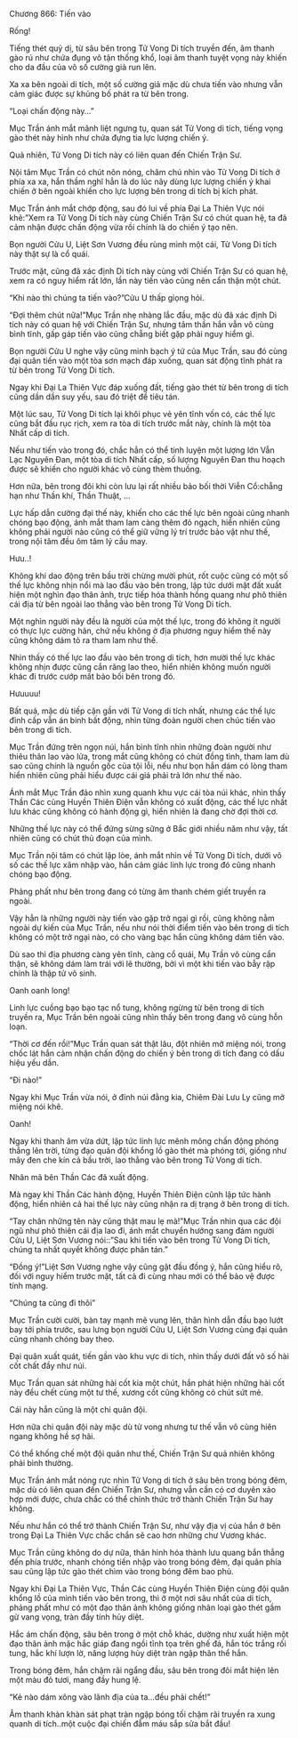 




Chương 866: Tiến vào


Rống!

Tiếng thét quỷ dị, từ sâu bên trong Tử Vong Di tích truyền đến, âm thanh gào rú như chứa đụng vô tận thống khổ, loại âm thanh tuyệt vọng này khiến cho da đầu của vô số cường giả run lên.

Xa xa bên ngoài di tích, một số cường giả mặc dù chưa tiến vào nhưng vẫn cảm giác được sự khủng bố phát ra từ bên trong.

“Loại chấn động này…”

Mục Trần ánh mắt mãnh liệt ngưng tụ, quan sát Tử Vong di tích, tiếng vọng gào thét này hình như chứa đựng tia lực lượng chiến ý.

Quả nhiên, Tử Vong Di tích này có liên quan đến Chiến Trận Sư.

Nội tâm Mục Trần có chút nôn nóng, chăm chú nhìn vào Tử Vong Di tích ở phía xa xa, hắn thầm nghĩ hẳn là do lúc nãy dùng lực lượng chiến ý khai chiến ở bên ngoài khiến cho lực lượng bên trong di tích bị kích phát.

Mục Trần ánh mắt chớp động, sau đó lui về phía Đại La Thiên Vực nói khẽ:”Xem ra Tử Vong Di tích này cùng Chiến Trận Sư có chút quan hệ, ta đã cảm nhận được chấn động vừa rồi chính là do chiến ý tạo nên.

Bọn người Cửu U, Liệt Sơn Vương đều rùng mình một cái, Tử Vong Di tích này thật sự là cổ quái.

Trước mặt, cũng đã xác định Di tích này cùng với Chiến Trận Sư có quan hệ, xem ra có nguy hiểm rất lớn, lần này tiến vào cũng nên cẩn thận một chút.

“Khi nào thì chúng ta tiến vào?”Cửu U thấp giọng hỏi.

“Đợi thêm chút nữa!”Mục Trần nhẹ nhàng lắc đầu, mặc dù đã xác định Di tích này có quan hệ với Chiến Trận Sư, nhưng tâm thần hắn vẫn vô cùng bình tĩnh, gấp gáp tiến vào cũng chẵng biết gặp phải nguy hiểm gì.

Bọn người Cửu U nghe vậy cũng minh bạch ý tứ của Mục Trần, sau đó cùng đại quân tiến vào một tòa sơn mạch đáp xuống, quan sát động tĩnh phát ra từ bên trong Tử Vong Di tích.

Ngay khi Đại La Thiên Vực đáp xuống đất, tiếng gào thét từ bên trong di tích cũng dần dần suy yếu, sau đó triệt để tiêu tán.

Một lúc sau, Tử Vong Di tích lại khôi phục vẻ yên tĩnh vốn có, các thế lực cũng bắt đầu rục rịch, xem ra tòa di tích trước mắt này, chính là một tòa Nhất cấp di tích.

Nếu như tiến vào trong đó, chắc hẳn có thể tinh luyện một lượng lớn Vẫn Lạc Nguyên Đan, một tòa di tích Nhất cấp, số lượng Nguyên Đan thu hoạch được sẽ khiến cho người khác vô cùng thèm thuồng.

Hơn nữa, bên trong đôi khi còn lưu lại rất nhiều bảo bối thời Viễn Cổ:chẵng hạn như Thần khí, Thần Thuật, …

Lực hấp dẫn cường đại thế này, khiến cho các thế lực bên ngoài cũng nhanh chóng bạo động, ánh mắt tham lam càng thêm đỏ ngạch, hiển nhiên cũng không phải người nào cũng có thể giữ vững lý trí trước bảo vật như thế, trong nội tâm đều ôm tâm lý cầu may.

Hưu..!

Không khí dao động trên bầu trời chừng mười phút, rốt cuộc cũng có một số thế lực không nhịn nổi mà lao đầu vào bên trong, lập tức dưới mặt đất xuất hiện một nghìn đạo thân ảnh, trực tiếp hóa thành hồng quang như phô thiên cái địa từ bên ngoài lao thẳng vào bên trong Tử Vong Di tích.

Một nghìn người này đều là người của một thế lực, trong đó không ít người có thực lực cường hãn, chứ nếu không ở địa phương nguy hiểm thế này cũng không dám tỏ ra tham lam như thế.

Nhìn thấy có thế lực lao đầu vào bên trong di tích, hơn mười thế lực khác không nhịn được cũng cắn răng lao theo, hiển nhiên không muốn người khác đi trước cướp mất bảo bối bên trong đó.

Hưuuuu!

Bất quá, mặc dù tiếp cận gần với Tử Vong di tích nhất, nhưng các thế lực đỉnh cấp vẫn án binh bất động, nhìn từng đoàn người chen chúc tiến vào bên trong di tích.

Mục Trần đứng trên ngọn núi, hắn bình tĩnh nhìn những đoàn người như thiêu thân lao vào lửa, trong mắt cũng không có chút đồng tình, tham lam dù sao cũng chính là nguồn gốc của tội lỗi, nếu như bọn hắn dám có lòng tham hiển nhiên cũng phải hiểu được cái giá phải trả lớn như thế nào.

Ánh mắt Mục Trần đảo nhìn xung quanh khu vực cái tòa núi khác, nhìn thấy Thần Các cùng Huyền Thiên Điện vẫn không có xuất động, các thế lực nhất lưu khác cũng không có hành động gì, hiển nhiên là đang chờ đợi thời cơ.

Những thế lực này có thể đứng sừng sững ở Bắc giới nhiều năm như vậy, tất nhiên cũng có chút thủ đoạn của mình.

Mục Trần nội tâm có chút lập lòe, ánh mắt nhìn về Tử Vong Di tích, dưới vô số các thế lực xâm nhập vào, hắn cảm giác linh lực trong đó cũng nhanh chóng bạo động.

Phảng phất như bên trong đang có từng âm thanh chém giết truyền ra ngoài.

Vậy hẳn là những người này tiến vào gặp trở ngại gì rồi, cũng không nằm ngoài dự kiến của Mục Trần, nếu như nói thời điểm tiến vào bên trong di tích không có một trở ngại nào, có cho vàng bạc hắn cũng không dám tiến vào.

Dù sao thì địa phương càng yên tĩnh, càng cổ quái, Mụ Trần vô cùng cẩn thận, sẽ không dám làm trái với lẽ thường, bởi vì một khi tiến vào bẫy rập chính là thập tử vô sinh.

Oanh oanh long!

Linh lực cuồng bạo bạo tạc nổ tung, không ngừng từ bên trong di tích truyền ra, Mục Trần bên ngoài cũng nhìn thấy bên trong đang vô cùng hỗn loạn.

“Thời cơ đến rồi!”Mục Trần quan sát thật lâu, đột nhiên mở miệng nói, trong chốc lát hắn cảm nhận chấn động do chiến ý bên trong di tích đang có dấu hiệu yếu dần.

“Đi nào!”

Ngay khi Mục Trần vừa nói, ở đỉnh núi đằng kia, Chiêm Đài Lưu Ly cũng mở miệng nói khẽ.

Oanh!

Ngay khi thanh âm vừa dứt, lập tức linh lực mênh mông chấn động phóng thẳng lên trời, từng đạo quân đội khổng lồ gào thét mà phóng tới, giống như mây đen che kín cả bầu trời, lao thẳng vào bên trong Tử Vong di tích.

Nhân mã bên Thần Các đã xuất động.

Mà ngay khi Thần Các hành động, Huyền Thiên Điện cũnh lập tức hành động, hiển nhiên cả hai thế lực này cũng nhận ra dị trạng ở bên trong di tích.

“Tay chân những tên này cũng thật mau lẹ mà!”Mục Trần nhìn qua các đội ngũ như phô thiên cái địa lao đi, ánh mắt chuyển hướng sang đám người Cửu U, Liệt Sơn Vương nói::”Sau khi tiến vào bên trong Tử Vong Di tích, chúng ta nhất quyết không được phân tán.”

“Đồng ý!”Liệt Sơn Vương nghe vậy cũng gật đầu đồng ý, hắn cũng hiểu rõ, đối với nguy hiểm trước mặt, tất cả đi cùng nhau mới có thể bảo vệ được tính mạng.

“Chúng ta cũng đi thôi”

Mục Trần cười cười, bàn tay mạnh mẽ vung lên, thân hình dẫn đầu bạo lướt bay tới phía trước, sau lưng bọn người Cửu U, Liệt Sơn Vương cùng đại quân cũng nhanh chóng bay theo.

Đại quân xuất quát, tiến gần vào khu vực di tích, nhìn thấy dưới đất vô số hài cốt chất đầy như núi.

Mục Trần quan sát những hài cốt kia một chút, hắn phát hiện những hài cốt này đều chết cùng một tư thế, xương cốt cũng không có chút sứt mẻ.

Cái này hẳn cũng là một chi quân đội.

Hơn nữa chi quân đội này mặc dù tử vong nhưng tư thế vẫn vô cùng hiên ngang không hề sợ hãi.

Có thể khống chế một đội quân như thế, Chiến Trận Sư quả nhiên không phải bình thường.

Mục Trần ánh mắt nóng rực nhìn Tử Vong di tích ở sâu bên trong bóng đêm, mặc dù có liên quan đến Chiến Trận Sư, nhưng vẫn cần có cơ duyên xảo hợp mới được, chưa chắc có thể chính thức trở thành Chiến Trận Sư hay không.

Nếu như hắn có thể trở thành Chiến Trận Sư, như vậy địa vị của hắn ở bên trong Đại La Thiên Vực chắc chắn sẽ cao hơn những chư Vương khác.

Mục Trần cũng không do dự nữa, thân hình hóa thành lưu quang bắn thẳng đến phía trước, nhanh chóng tiến nhập vào trong bóng đêm, đại quân phía sau cũng lập tức gào thét chìm vào trong bóng đêm bao phủ.

Ngay khi Đại La Thiên Vực, Thần Các cùng Huyền Thiên Điện cùng đội quân khổng lồ của mình tiến vào bên trong, thì ở một nơi sâu nhất của di tích, phảng phất mhư có một đạo thân ảnh không giống nhân loại gào thét gầm gừ vang vọng, tràn đầy tính hủy diệt.

Hắc ám chấn động, sâu bên trong ở một chỗ khác, dường như xuất hiện một đạo thân ảnh mặc hắc giáp đang ngồi tĩnh tọa trên ghế đá, hắn tóc trắng rối tung, hắc khí lượn lờ, năng lượng hủy diệt tràn ngập thân thể hắn.

Trong bóng đêm, hắn chậm rãi ngẩng đầu, sâu bên trong đôi mắt hiện lên một màu đỏ tươi, mang đầy hung lệ.

“Kẻ nào dám xông vào lãnh địa của ta…đều phải chết!”

Âm thanh khàn khàn sát phạt tràn ngập bóng tối chậm rãi truyền ra xung quanh di tích..một cuộc đại chiến đẫm máu sắp sửa bắt đầu!




